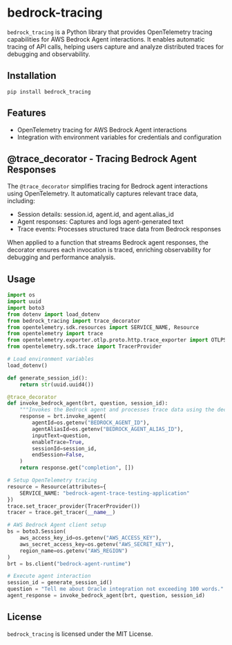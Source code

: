 # bedrock-tracing

`bedrock_tracing` is a Python library that provides OpenTelemetry tracing capabilities for AWS Bedrock Agent interactions. It enables automatic tracing of API calls, helping users capture and analyze distributed traces for debugging and observability.


## Installation

`pip install bedrock_tracing`

## Features

- OpenTelemetry tracing for AWS Bedrock Agent interactions
- Integration with environment variables for credentials and configuration

## @trace_decorator - Tracing Bedrock Agent Responses
The `@trace_decorator` simplifies tracing for Bedrock agent interactions using OpenTelemetry. It automatically captures relevant trace data, including:

- Session details: session.id, agent.id, and agent.alias_id
- Agent responses: Captures and logs agent-generated text
- Trace events: Processes structured trace data from Bedrock responses

When applied to a function that streams Bedrock agent responses, the decorator ensures each invocation is traced, enriching observability for debugging and performance analysis.

## Usage

```python
import os
import uuid
import boto3
from dotenv import load_dotenv
from bedrock_tracing import trace_decorator
from opentelemetry.sdk.resources import SERVICE_NAME, Resource
from opentelemetry import trace
from opentelemetry.exporter.otlp.proto.http.trace_exporter import OTLPSpanExporter
from opentelemetry.sdk.trace import TracerProvider

# Load environment variables
load_dotenv()

def generate_session_id():
    return str(uuid.uuid4())

@trace_decorator
def invoke_bedrock_agent(brt, question, session_id):
    """Invokes the Bedrock agent and processes trace data using the decorator."""
    response = brt.invoke_agent(
        agentId=os.getenv("BEDROCK_AGENT_ID"),
        agentAliasId=os.getenv("BEDROCK_AGENT_ALIAS_ID"),
        inputText=question,
        enableTrace=True,
        sessionId=session_id,
        endSession=False,
    )
    return response.get("completion", [])

# Setup OpenTelemetry tracing
resource = Resource(attributes={
    SERVICE_NAME: "bedrock-agent-trace-testing-application"
})
trace.set_tracer_provider(TracerProvider())
tracer = trace.get_tracer(__name__)

# AWS Bedrock Agent client setup
bs = boto3.Session(
    aws_access_key_id=os.getenv("AWS_ACCESS_KEY"),
    aws_secret_access_key=os.getenv("AWS_SECRET_KEY"),
    region_name=os.getenv("AWS_REGION")
)
brt = bs.client("bedrock-agent-runtime")

# Execute agent interaction
session_id = generate_session_id()
question = "Tell me about Oracle integration not exceeding 100 words."
agent_response = invoke_bedrock_agent(brt, question, session_id)
```

## License

`bedrock_tracing` is licensed under the MIT License.
